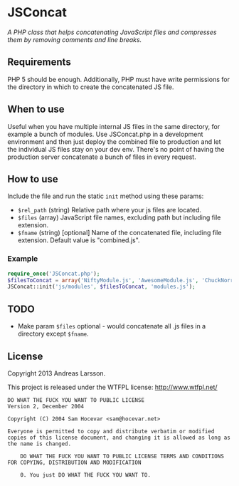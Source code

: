 JSConcat
========

*A PHP class that helps concatenating JavaScript files and compresses them by removing comments and line breaks.*

Requirements
------------
PHP 5 should be enough. Additionally, PHP must have write permissions for the directory in which to create the concatenated JS file.

When to use
-----------
Useful when you have multiple internal JS files in the same directory, for example a bunch of modules. Use JSConcat.php in a development environment and then just deploy the combined file to production and let the individual JS files stay on your dev env. There's no point of having the production server concatenate a bunch of files in every request.

How to use
----------
Include the file and run the static ```init``` method using these params:

* ```$rel_path``` (string) Relative path where your js files are located.
* ```$files``` (array) JavaScript file names, excluding path but including file extension.
* ```$fname``` (string) [optional] Name of the concatenated file, including file extension. Default value is "combined.js".

### Example

```php
require_once('JSConcat.php');
$filesToConcat = array('NiftyModule.js', 'AwesomeModule.js', 'ChuckNorrisModule.js');
JSConcat::init('js/modules', $filesToConcat, 'modules.js');
```

TODO
----
* Make param ```$files``` optional - would concatenate all .js files in a directory except ```$fname```.

License
-------
Copyright 2013 Andreas Larsson.

This project is released under the WTFPL license: http://www.wtfpl.net/

```
DO WHAT THE FUCK YOU WANT TO PUBLIC LICENSE
Version 2, December 2004

Copyright (C) 2004 Sam Hocevar <sam@hocevar.net>

Everyone is permitted to copy and distribute verbatim or modified copies of this license document, and changing it is allowed as long as the name is changed.

	DO WHAT THE FUCK YOU WANT TO PUBLIC LICENSE TERMS AND CONDITIONS FOR COPYING, DISTRIBUTION AND MODIFICATION

	0. You just DO WHAT THE FUCK YOU WANT TO.
```
